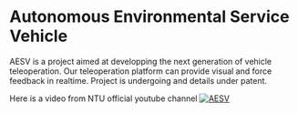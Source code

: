 # Autonomous Environmental Service Vehicle

AESV is a project aimed at developping the next generation of vehicle teleoperation.
Our teleoperation platform can provide visual and force feedback in realtime.
Project is undergoing and details under patent.

Here is a video from NTU official youtube channel
[![AESV](https://img.youtube.com/vi/littBmSqiQo/0.jpg)](https://www.youtube.com/watch?v=littBmSqiQo)
